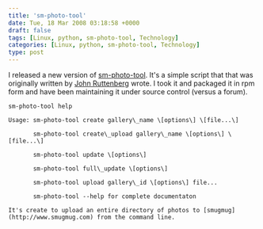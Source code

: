```yaml
---
title: 'sm-photo-tool'
date: Tue, 18 Mar 2008 03:18:58 +0000
draft: false
tags: [Linux, python, sm-photo-tool, Technology]
categories: [Linux, python, sm-photo-tool, Technology]
type: post
---
```


I released a new version of [sm-photo-tool](https://sourceforge.net/project/showfiles.php?group_id=179298&package_id=207078). It's a simple script that that was originally written by [John Ruttenberg](http://rutt.smugmug.com/) wrote. I took it and packaged it in rpm form and have been maintaining it under source control (versus a forum).

```
sm-photo-tool help

Usage: sm-photo-tool create gallery\_name \[options\] \[file...\]

       sm-photo-tool create\_upload gallery\_name \[options\] \[file...\]

       sm-photo-tool update \[options\]

       sm-photo-tool full\_update \[options\]

       sm-photo-tool upload gallery\_id \[options\] file...

       sm-photo-tool --help for complete documentaton

It's create to upload an entire directory of photos to [smugmug](http://www.smugmug.com) from the command line.


```